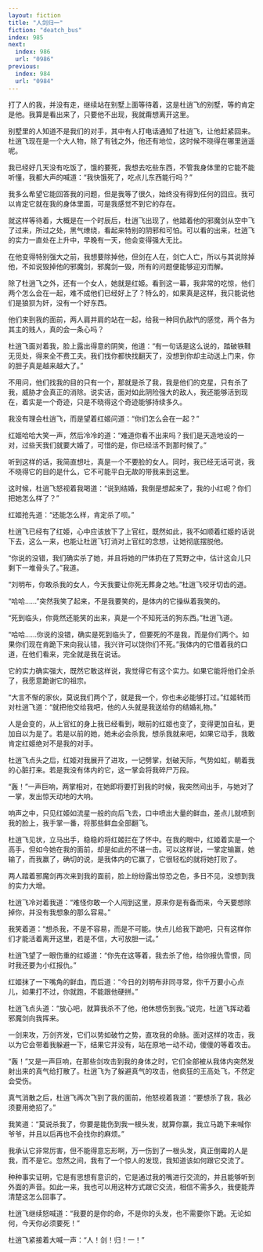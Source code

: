 ```yaml
---
layout: fiction
title: "人剑归一"
fiction: "deatch_bus"
index: 985
next:
  index: 986
  url: "0986"
previous:
  index: 984
  url: "0984"
---
```

打了人的我，并没有走，继续站在别墅上面等待着，这是杜逍飞的别墅，等的肯定是他。我算是看出来了，只要他不出现，我就甭想离开这里。

别墅里的人知道不是我们的对手，其中有人打电话通知了杜逍飞，让他赶紧回来。杜逍飞现在是一个大人物，除了有钱之外，他还有地位，这时候不晓得在哪里逍遥呢。

我已经好几天没有吃饭了，饿的要死，我想去吃些东西，不管我身体里的它能不能听懂，我都大声的喊道：“我快饿死了，吃点儿东西能行吗？”

我多么希望它能回答我的问题，但是我等了很久，始终没有得到任何的回应。我可以肯定它就在我的身体里面，可是我感觉不到它的存在。

就这样等待着，大概是在一个时辰后，杜逍飞出现了，他踏着他的邪魔剑从空中飞了过来，所过之处，黑气缭绕，看起来特别的阴邪和可怕。可以看的出来，杜逍飞的实力一直处在上升中，早晚有一天，他会变得强大无比。

在他变得特别强大之前，我想要除掉他，但剑在人在，剑亡人亡，所以与其说除掉他，不如说毁掉他的邪魔剑，邪魔剑一毁，所有的问题便能够迎刃而解。

除了杜逍飞之外，还有一个女人，她就是红姬。看到这一幕，我非常的吃惊，他们两个怎么会在一起，难不成他们已经好上了？特么的，如果真是这样，我只能说他们是狼狈为奸，没有一个好东西。

他们来到我的面前，两人肩并肩的站在一起，给我一种同仇敌忾的感觉，两个各为其主的贱人，真的会一条心吗？

杜逍飞面对着我，脸上露出得意的阴笑，他道：“有一句话是这么说的，踏破铁鞋无觅处，得来全不费工夫。我们找你都快找翻天了，没想到你却主动送上门来，你的胆子真是越来越大了。”

不用问，他们找我的目的只有一个，那就是杀了我，我是他们的克星，只有杀了我，威胁才会真正的消除。说实话，面对如此阴险强大的敌人，我还能够活到现在，着实是一个奇迹，只是不晓得这个奇迹能够持续多久。

我没有理会杜逍飞，而是望着红姬问道：“你们怎么会在一起？”

红姬哈哈大笑一声，然后冷冷的道：“难道你看不出来吗？我们是天造地设的一对，过些天我们就要大婚了，可惜的是，你已经活不到那时候了。”

听到这样的话，我简直想吐，真是一个不要脸的女人。同时，我已经无话可说，我不晓得它的目的是什么，它不可能平白无故的带我来到这里。

这时候，杜逍飞怒视着我喝道：“说到结婚，我倒是想起来了，我的小红呢？你们把她怎么样了？”

红姬抢先道：“还能怎么样，肯定杀了呗。”

杜逍飞已经有了红姬，心中应该放下了上官红，既然如此，我不如顺着红姬的话说下去，这么一来，也能让杜逍飞打消对上官红的念想，让她彻底摆脱他。

“你说的没错，我们确实杀了她，并且将她的尸体扔在了荒野之中，估计这会儿只剩下一堆骨头了。”我道。

“刘明布，你敢杀我的女人，今天我要让你死无葬身之地。”杜逍飞咬牙切齿的道。

“哈哈……”突然我笑了起来，不是我要笑的，是体内的它操纵着我笑的。

“死到临头，你竟然还能笑的出来，真是一个不知死活的狗东西。”杜逍飞道。

“哈哈……你说的没错，确实是死到临头了，但要死的不是我，而是你们两个。如果你们现在肯跪下来向我认错，我兴许可以饶你们不死。”我体内的它借着我的口道，在他们看来，完全就是我在说话。

它的实力确实强大，既然它敢这样说，我觉得它有这个实力。如果它能将他们全杀了，我愿意跪谢它的祖宗。

“大言不惭的家伙，莫说我们两个了，就是我一个，你也未必能够打过。”红姬转而对杜逍飞道：“就把他交给我吧，他的人头就是我送给你的结婚礼物。”

人是会变的，从上官红的身上我已经看到，眼前的红姬也变了，变得更加自私，更加自以为是了。若是以前的她，她未必会杀我，想杀我就来吧，如果它动手，我敢肯定红姬绝对不是我的对手。

杜逍飞点头之后，红姬对我展开了进攻，一记劈掌，划破天际，气势如虹，朝着我的心脏打来。若是我没有体内的它，这一掌会将我碎尸万段。

“轰！”一声巨响，两掌相对，在她即将要打到我的时候，我突然间出手，与她对了一掌，发出惊天动地的大响。

响声之中，只见红姬如流星一般的向后飞去，口中喷出大量的鲜血，差点儿就喷到我的脸上，我手掌一番，将那些鲜血全部翻飞。

杜逍飞见状，立马出手，稳稳的将红姬拦在了怀中。在我的眼中，红姬着实是一个高手，但如今她在我的面前，却是如此的不堪一击。可以这样说，一掌定输赢，她输了，而我赢了，确切的说，是我体内的它赢了，它很轻松的就将她打败了。

两人踏着邪魔剑再次来到我的面前，脸上纷纷露出惊恐之色，多日不见，没想到我的实力大增。

杜逍飞冷对着我道：“难怪你敢一个人闯到这里，原来你是有备而来，今天要想除掉你，并没有我想象的那么容易。”

我笑着道：“想杀我，不是不容易，而是不可能。快点儿给我下跪吧，只有这样你们才能活着离开这里，若是不信，大可放胆一试。”

杜逍飞望了一眼伤重的红姬道：“你先在这等着，我去杀了他，给你报仇雪恨，同时我还要为小红报仇。”

红姬抹了一下嘴角的鲜血，而后道：“今日的刘明布非同寻常，你千万要小心点儿，如果打不过，你就跑，不能跟他硬拼。”

杜逍飞点头道：“放心吧，就算我杀不了他，他休想伤到我。”说完，杜逍飞挥动着邪魔剑向我挥来。

一剑来攻，万剑齐发，它们以势如破竹之势，直攻我的命脉。面对这样的攻击，我以为它会带着我躲避一下，结果它并没有，站在原地一动不动，傻傻的等着攻击。

“轰！”又是一声巨响，在那些剑攻击到我的身体之时，它们全部被从我体内突然发射出来的真气给打散了。杜逍飞为了躲避真气的攻击，他疯狂的王高处飞，不然定会受伤。

真气消散之后，杜逍飞再次飞到了我的面前，他怒视着我道：“要想杀了我，我必须要用绝招了。”

我笑道：“莫说杀我了，你要是能伤到我一根头发，就算你赢，我立马跪下来喊你爷爷，并且以后再也不会找你的麻烦。”

我承认它非常厉害，但不能得意忘形啊，万一伤到了一根头发，真正倒霉的人是我，而不是它。忽然之间，我有了一个惊人的发现，我知道该如何跟它交流了。

种种事实证明，它是有思想有意识的，它是通过我的嘴进行交流的，并且能够听到外面的声音。如此一来，我也可以用这种方式跟它交流，相信不需多久，我便能弄清楚这怎么回事了。

杜逍飞继续怒喊道：“我要的是你的命，不是你的头发，也不需要你下跪。无论如何，今天你必须要死！”

杜逍飞紧接着大喊一声：“人！剑！归！一！”